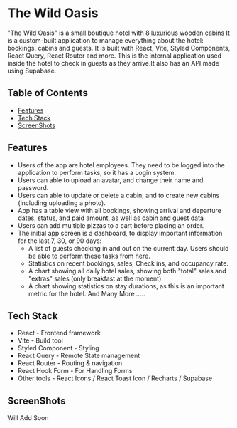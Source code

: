 # The Wild Oasis
"The Wild Oasis" is a small boutique hotel with 8 luxurious wooden cabins It is a custom-built application to manage
everything about the hotel: bookings, cabins and guests. It is built with React, Vite, Styled Components, React Query, React Router and more.
This is the internal application used inside the hotel to check in guests as they arrive.It also has an API made using Supabase.

## Table of Contents
- [Features](#features)
- [Tech Stack](#Tech-Stack)
- [ScreenShots](#ScreenShots)


## Features
- Users of the app are hotel employees. They need to be logged into the application to perform tasks, so it has a Login system.
- Users can able to upload an avatar, and change their name and password.
- Users can able to update or delete a cabin, and to create new cabins (including uploading a photo).
- App has a table view with all bookings, showing arrival and departure dates, status, and paid amount, as well as cabin and guest data
- Users can add multiple pizzas to a cart before placing an order.
- The initial app screen is a dashboard, to display important information for the last 7, 30, or 90 days:
  - A list of guests checking in and out on the current day. Users should be able to perform these tasks from here.
  - Statistics on recent bookings, sales, Check ins, and occupancy rate.
  - A chart showing all daily hotel sales, showing both "total" sales and "extras" sales (only breakfast at the moment).
  - A chart showing statistics on stay durations, as this is an important metric for the hotel.
 And Many More .....


## Tech Stack
- React - Frontend framework
- Vite - Build tool
- Styled Component - Styling
- React Query - Remote State management
- React Router - Routing & navigation
- React Hook Form - For Handling Forms
- Other tools - React Icons / React Toast Icon / Recharts / Supabase


## ScreenShots
Will Add Soon

